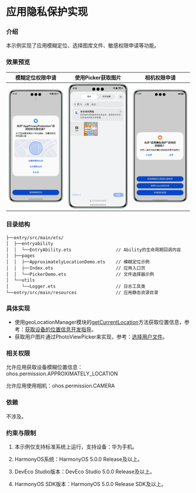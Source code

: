 # 应用隐私保护实现

### 介绍

本示例实现了应用模糊定位、选择图库文件、敏感权限申请等功能。

### 效果预览

| 模糊定位权限申请                                  | 使用Picker获取图片                              | 相机权限申请                                    |
|-------------------------------------------|-------------------------------------------|-------------------------------------------|
| ![pic1.png](screenshots/devices/pic1.png) | ![pic2.png](screenshots/devices/pic3.png) | ![pic3.png](screenshots/devices/pic4.png) |

### 目录结构

```
├──entry/src/main/ets/
│  ├──entryability
│  │  └──EntryAbility.ets                 // Ability的生命周期回调内容
│  ├──pages
│  │  ├──ApproximatelyLocationDemo.ets    // 模糊定位示例
│  │  ├──Index.ets                        // 应用入口页
│  │  └──PickerDemo.ets                   // 文件选择器示例
│  └──utils   
│     └──Logger.ets                       // 日志工具类
└──entry/src/main/resources               // 应用静态资源目录
```

### 具体实现

* 使用geoLocationManager模块的[getCurrentLocation](https://developer.huawei.com/consumer/cn/doc/harmonyos-references/js-apis-geolocationmanager#geolocationmanagergetcurrentlocation)方法获取位置信息，参考：[获取设备的位置信息开发指导](https://developer.huawei.com/consumer/cn/doc/harmonyos-guides/location-guidelines)。
* 获取用户图片通过PhotoViewPicker来实现，参考：[选择用户文件](https://developer.huawei.com/consumer/cn/doc/harmonyos-guides/select-user-file)。

### 相关权限

允许应用获取设备模糊位置信息：ohos.permission.APPROXIMATELY_LOCATION

允许应用使用相机：ohos.permission.CAMERA


### 依赖

不涉及。

### 约束与限制

1. 本示例仅支持标准系统上运行，支持设备：华为手机。

2. HarmonyOS系统：HarmonyOS 5.0.0 Release及以上。

3. DevEco Studio版本：DevEco Studio 5.0.0 Release及以上。

4. HarmonyOS SDK版本：HarmonyOS 5.0.0 Release SDK及以上。



